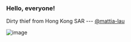 ### Hello, everyone!

Dirty thief from Hong Kong SAR --- [@mattia-lau](https://github.com/mattia-lau)

![image](https://user-images.githubusercontent.com/84632585/180614906-53816e66-f002-4575-9137-00c6d76f1946.png)
